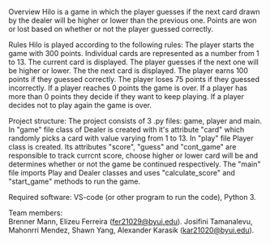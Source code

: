 Overview
Hilo is a game in which the player guesses if the next card drawn by the dealer will be higher or lower than the previous one. Points are won or lost based on whether or not the player guessed correctly.

Rules
Hilo is played according to the following rules:
The player starts the game with 300 points.
Individual cards are represented as a number from 1 to 13.
The current card is displayed.
The player guesses if the next one will be higher or lower.
The the next card is displayed.
The player earns 100 points if they guessed correctly.
The player loses 75 points if they guessed incorrectly.
If a player reaches 0 points the game is over.
If a player has more than 0 points they decide if they want to keep playing.
If a player decides not to play again the game is over.

Project structure:
The project consists of 3 .py files: game, player and main.
In "game" file class of Dealer is created with it's attribute "card"
which randomly picks a card with value varying from 1 to 13.
In "play" file Player class is created. Its attributes "score", "guess" 
and "cont_game" are responsible to track currcnt score, choose higher 
or lower card will be and determines whether or not the game be continued
respectively. 
The "main" file imports Play and Dealer classes and uses "calculate_score" 
and "start_game" methods to run the game. 

Required software: VS-code (or other program to run the code), Python 3.

Team members:            
Brenner Mann,
Elizeu Ferreira (fer21029@byui.edu).
Josifini Tamanalevu,
Mahonrri Mendez,
Shawn Yang,
Alexander Karasik (kar21020@byui.edu).
